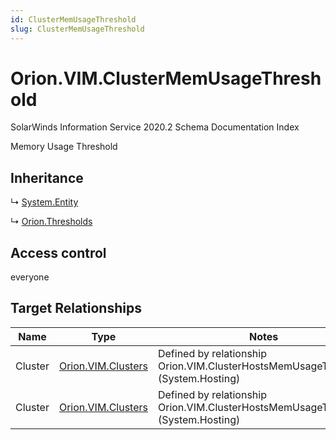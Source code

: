 ```yaml
---
id: ClusterMemUsageThreshold
slug: ClusterMemUsageThreshold
---
```


# Orion.VIM.ClusterMemUsageThreshold

SolarWinds Information Service 2020.2 Schema Documentation Index

Memory Usage Threshold

## Inheritance

↳ [System.Entity](./../System/Entity)

↳ [Orion.Thresholds](./../Orion/Thresholds)

## Access control

everyone

## Target Relationships

| Name | Type | Notes |
| ------ | ------ | ------ |
| Cluster | [Orion.VIM.Clusters](./../Orion.VIM/Clusters) | Defined by relationship Orion.VIM.ClusterHostsMemUsageThreshold (System.Hosting) |
| Cluster | [Orion.VIM.Clusters](./../Orion.VIM/Clusters) | Defined by relationship Orion.VIM.ClusterHostsMemUsageThreshold (System.Hosting) |

